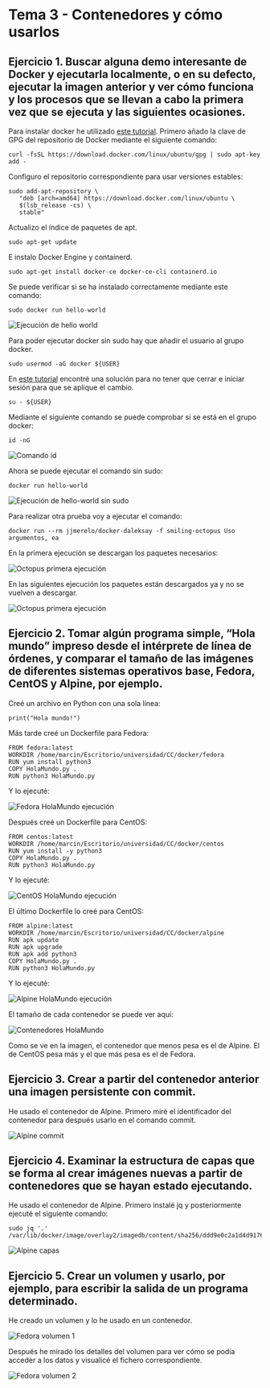 # Tema 3 - Contenedores y cómo usarlos

## Ejercicio 1. Buscar alguna demo interesante de Docker y ejecutarla localmente, o en su defecto, ejecutar la imagen anterior y ver cómo funciona y los procesos que se llevan a cabo la primera vez que se ejecuta y las siguientes ocasiones.

Para instalar docker he utilizado [este tutorial](https://docs.docker.com/engine/install/ubuntu/). Primero añado la clave de GPG del repositorio de Docker mediante el siguiente comando:

```
curl -fsSL https://download.docker.com/linux/ubuntu/gpg | sudo apt-key add -
```

Configuro el repositorio correspondiente para usar versiones estables:

```
sudo add-apt-repository \
   "deb [arch=amd64] https://download.docker.com/linux/ubuntu \
   $(lsb_release -cs) \
   stable"
```

Actualizo el índice de paquetes de apt.

```
sudo apt-get update
```

E instalo Docker Engine y containerd.

```
sudo apt-get install docker-ce docker-ce-cli containerd.io
```

Se puede verificar si se ha instalado correctamente mediante este comando:

```
sudo docker run hello-world
```

![Ejecución de hello world](imgs/tema-3/docker-sudo-hello-world.png)

Para poder ejecutar docker sin sudo hay que añadir el usuario al grupo docker.

```
sudo usermod -aG docker ${USER}
```

En [este tutorial](https://www.digitalocean.com/community/tutorials/how-to-install-and-use-docker-on-ubuntu-20-04-es) encontré una solución para no tener que cerrar e iniciar sesión para que se aplique el cambio.

```
su - ${USER}
```

Mediante el siguiente comando se puede comprobar si se está en el grupo docker:

```
id -nG
```

![Comando id](imgs/tema-3/comando-id.png)


Ahora se puede ejecutar el comando sin sudo:

```
docker run hello-world
```

![Ejecución de hello-world sin sudo](imgs/tema-3/docker-hello-world.png)

Para realizar otra prueba voy a ejecutar el comando:

```
docker run --rm jjmerelo/docker-daleksay -f smiling-octopus Uso argumentos, ea

```

En la primera ejecución se descargan los paquetes necesarios:

![Octopus primera ejecución](imgs/tema-3/octopus-primera-ejecucion.png)

En las siguientes ejecución los paquetes están descargados ya y no se vuelven a descargar.

![Octopus primera ejecución](imgs/tema-3/octopus-primera-ejecucion.png)

## Ejercicio 2. Tomar algún programa simple, “Hola mundo” impreso desde el intérprete de línea de órdenes, y comparar el tamaño de las imágenes de diferentes sistemas operativos base, Fedora, CentOS y Alpine, por ejemplo.

Creé un archivo en Python con una sola línea:

```
print("Hola mundo!")
```

Más tarde creé un Dockerfile para Fedora:

```
FROM fedora:latest
WORKDIR /home/marcin/Escritorio/universidad/CC/docker/fedora
RUN yum install python3
COPY HolaMundo.py .
RUN python3 HolaMundo.py
```

Y lo ejecuté:

![Fedora HolaMundo ejecución](imgs/tema-3/fedora-holamundo.png)

Después creé un Dockerfile para CentOS:

```
FROM centos:latest
WORKDIR /home/marcin/Escritorio/universidad/CC/docker/centos
RUN yum install -y python3
COPY HolaMundo.py .
RUN python3 HolaMundo.py
```

Y lo ejecuté:

![CentOS HolaMundo ejecución](imgs/tema-3/centos-holamundo.png)

El último Dockerfile lo creé para CentOS:

```
FROM alpine:latest
WORKDIR /home/marcin/Escritorio/universidad/CC/docker/alpine
RUN apk update
RUN apk upgrade
RUN apk add python3
COPY HolaMundo.py .
RUN python3 HolaMundo.py
```

Y lo ejecuté:

![Alpine HolaMundo ejecución](imgs/tema-3/alpine-holamundo.png)

El tamaño de cada contenedor se puede ver aquí:

![Contenedores HolaMundo](imgs/tema-3/holamundo-contenedores.png)

Como se ve en la imagen, el contenedor que menos pesa es el de Alpine. El de CentOS pesa más y el que más pesa es el de Fedora.

## Ejercicio 3. Crear a partir del contenedor anterior una imagen persistente con commit.

He usado el contenedor de Alpine. Primero miré el identificador del contenedor para después usarlo en el comando commit.

![Alpine commit](imgs/tema-3/alpine-commit.png)

## Ejercicio 4. Examinar la estructura de capas que se forma al crear imágenes nuevas a partir de contenedores que se hayan estado ejecutando.

He usado el contenedor de Alpine. Primero instalé jq y posteriormente ejecuté el siguiente comando:

```
sudo jq '.' /var/lib/docker/image/overlay2/imagedb/content/sha256/ddd9e0c2a1d4d9176d1908e80b89e4c05e4f0c62511efce91ef593c651078073
```

![Alpine capas](imgs/tema-3/alpine-layers.png)

## Ejercicio 5. Crear un volumen y usarlo, por ejemplo, para escribir la salida de un programa determinado.

He creado un volumen y lo he usado en un contenedor.

![Fedora volumen 1](imgs/tema-3/docker-vol-1.png)

Después he mirado los detalles del volumen para ver cómo se podía acceder a los datos y visualicé el fichero correspondiente.

![Fedora volumen 2](imgs/tema-3/docker-vol-2.png)
